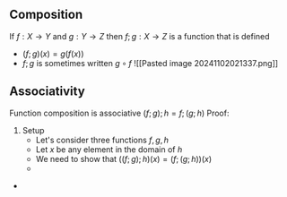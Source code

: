 ## Composition
If $f: X \to Y$ and $g:Y\to Z$  then $f;g:X\to Z$ is a function that is defined
- $(f;g)(x) = g(f(x))$
- $f;g$ is sometimes written  $g \circ f$
![[Pasted image 20241102021337.png]]
## Associativity
Function composition is associative $(f;g);h = f;(g;h)$
Proof:
1. Setup
	- Let's consider three functions $f,g,h$
	- Let $x$ be any element in the domain of $h$
	- We need to show that $((f;g);h)(x) = (f;(g;h))(x)$
	-
-
